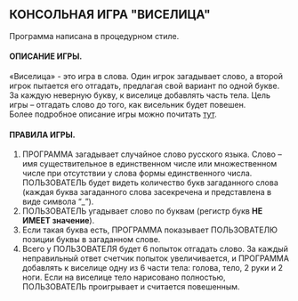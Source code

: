 <h2>КОНСОЛЬНАЯ ИГРА "ВИСЕЛИЦА"</h2>
Программа написана в процедурном стиле.

<h4>ОПИСАНИЕ ИГРЫ.</h4>
«Виселица» - это игра в слова.
Один игрок загадывает слово, а второй игрок пытается его отгадать, предлагая свой вариант по одной букве.
За каждую неверную букву, к виселице добавлять часть тела. Цель игры – отгадать слово до того, как висельник будет повешен.
<br>
Более подробное описание игры можно почитать <a href="https://ru.wikipedia.org/wiki/%D0%92%D0%B8%D1%81%D0%B5%D0%BB%D0%B8%D1%86%D0%B0_%28%D0%B8%D0%B3%D1%80%D0%B0%29">тут</a>.

<h4>ПРАВИЛА ИГРЫ.</h4>
<ol>
<li> ПРОГРАММА загадывает случайное слово русского языка. Слово – имя существительное в единственном числе или множественном числе при отсутствии у слова формы единственного числа. ПОЛЬЗОВАТЕЛЬ будет видеть количество букв загаданного слова (каждая буква загаданного слова засекречена и представлена в виде символа “_”).</li>
<li> ПОЛЬЗОВАТЕЛЬ угадывает слово по буквам (регистр букв <b>НЕ ИМЕЕТ значение</b>).</li>
<li> Если такая буква есть, ПРОГРАММА показывает ПОЛЬЗОВАТЕЛЮ позиции буквы в загаданном слове.</li>
<li> Всего у ПОЛЬЗОВАТЕЛЯ будет 6 попыток отгадать слово. За каждый неправильный ответ счетчик попыток увеличивается, и ПРОГРАММА добавлять к виселице одну из 6 части тела: голова, тело, 2 руки и 2 ноги. Если на виселице тело нарисовано полностью, ПОЛЬЗОВАТЕЛЬ проигрывает и считается повешенным.</li>
</ol>
